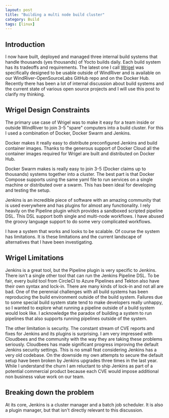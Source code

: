 ```yaml
---
layout: post
title: "Building a multi node build cluster"
category: Build
tags: [linux]
---
```


## Introduction

I now have built, deployed and managed three internal build systems
that handle thousands (yes thousands) of Yocto builds daily. Each
build system has its tradeoffs and requirements. The latest one I call
[Wrigel][1] was specifically designed to be usable outside of WindRiver and
is available on our WindRiver-OpenSourceLabs GitHub repo and on the
Docker Hub. Recently there has been a lot of internal discussion about
build systems and the current state of various open source projects
and I will use this post to clarify my thinking.

## Wrigel Design Constraints

The primary use case of Wrigel was to make it easy for a team inside
or outside WindRiver to join 3-5 "spare" computers into a build
cluster. For this I used a combination of Docker, Docker Swarm and
Jenkins.

Docker makes it really easy to distribute preconfigured
Jenkins and build container images. Thanks to the generous support of
Docker Cloud all the container images required for Wrigel are built
and distributed on Docker Hub.

Docker Swarm makes is really easy to join 3-5 (Docker claims up to
thousands) systems together into a cluster. The best part is that
Docker Compose supports using the same yaml file to run services on a
single machine or distributed over a swarm. This has been ideal for
developing and testing the setup.

Jenkins is an incredible piece of software with an amazing community
that is used everywhere and has plugins for almost any
functionality. I rely heavily on the Pipeline plugin which provides a
sandboxed scripted pipeline DSL. This DSL support both single and
multi-node workflows. I have abused the groovy language support to do
some very complicated workflows.

I have a system that works and looks to be scalable. Of course the
system has limitations. It is these limitations and the current
landscape of alternatives that I have been investigating.

## Wrigel Limitations

Jenkins is a great tool, but the Pipeline plugin is very specific to
Jenkins. There isn't a single other tool that can run the Jenkins
Pipeline DSL. To be fair, every build tool from CircleCI to Azure
Pipelines and Tekton also have their own syntax and lock-in. There are
many kinds of lock-in and not all are bad. One of the perennial
challenges with all build systems has been reproducing the build
environment outside of the build system. Failures due to some special
build system state tend to make developers really unhappy, so I wanted
to explore what running a pipeline outside of a build system would
look like. I acknowledge the paradox of building a system to run
pipelines that also supports running pipelines outside of the system.

The other limitation is security. The constant stream of CVE reports
and fixes for Jenkins and its plugins is surprising. I am very
impressed with Cloudbees and the community with the way they are
taking these problems seriously. Cloudbees has made significant
progress improving the default Jenkins security settings. This is no
small feat considering Jenkins has a very old codebase. On the
downside my own attempts to secure the default setup have been broken
by Jenkins upgrades three times in the last year. While I understand
the churn I am reluctant to ship Jenkins as part of a potential
commercial product because each CVE would impose additional non
business value work on our team.

## Breaking down the problem

At its core, Jenkins is a cluster manager and a batch job
scheduler. It is also a plugin manager, but that isn't directly
relevant to this discussion.

[1]: https://github.com/WindRiver-OpenSourceLabs/ci-scripts
